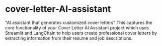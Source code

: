 # cover-letter-AI-assistant
"AI assistant that generates customized cover letters" This captures the core functionality of your Cover Letter AI Assistant project which uses Streamlit and LangChain to help users create professional cover letters by extracting information from their resume and job descriptions.
